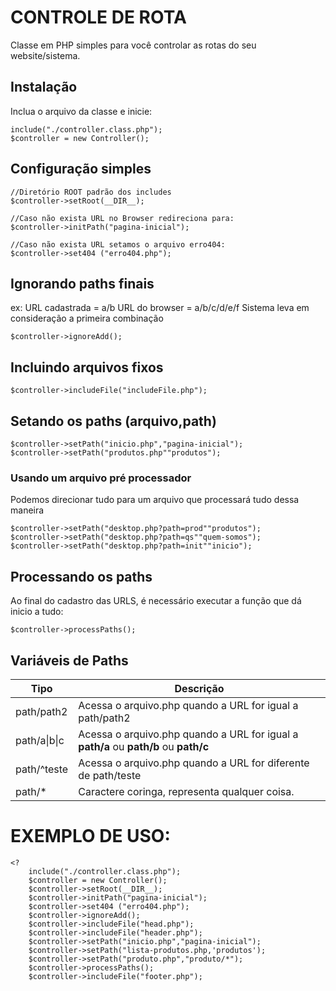 # CONTROLE DE ROTA
Classe em PHP simples para você controlar as rotas do seu website/sistema.

## Instalação
Inclua o arquivo da classe e inicie:

	include("./controller.class.php");
	$controller = new Controller();

	
## Configuração simples

	//Diretório ROOT padrão dos includes
	$controller->setRoot(__DIR__);
	
	//Caso não exista URL no Browser redireciona para: 
	$controller->initPath("pagina-inicial");
	
	//Caso não exista URL setamos o arquivo erro404: 
	$controller->set404	("erro404.php");

 ## Ignorando paths finais
ex:	
URL cadastrada = a/b
URL do browser = a/b/c/d/e/f
Sistema leva em consideração a primeira combinação

	$controller->ignoreAdd();

## Incluindo arquivos fixos

	$controller->includeFile("includeFile.php");

## Setando os paths (arquivo,path)
	$controller->setPath("inicio.php","pagina-inicial");
	$controller->setPath("produtos.php""produtos");


### Usando um arquivo pré processador
Podemos direcionar tudo para um arquivo que processará tudo dessa maneira
	
	$controller->setPath("desktop.php?path=prod""produtos");
	$controller->setPath("desktop.php?path=qs""quem-somos");
	$controller->setPath("desktop.php?path=init""inicio");

## Processando os paths
Ao final do cadastro das URLS, é necessário executar a função que dá inicio a tudo:

	$controller->processPaths();

## Variáveis de Paths


| Tipo | Descrição |
|--|--|
 path/path2 | Acessa o arquivo.php quando a URL for igual a path/path2  |
 path/a\|b\|c| Acessa o arquivo.php quando a URL for igual a **path/a** ou **path/b** ou **path/c**   |
path/^teste | Acessa o arquivo.php quando a URL for diferente de path/teste
path/*| Caractere coringa, representa qualquer coisa.


# EXEMPLO DE USO:

	<?
		include("./controller.class.php");
		$controller = new Controller();
		$controller->setRoot(__DIR__);
		$controller->initPath("pagina-inicial");
		$controller->set404	("erro404.php");
		$controller->ignoreAdd();
		$controller->includeFile("head.php");
		$controller->includeFile("header.php");
		$controller->setPath("inicio.php","pagina-inicial");
		$controller->setPath("lista-produtos.php,'produtos');
		$controller->setPath("produto.php","produto/*");
		$controller->processPaths();
		$controller->includeFile("footer.php");